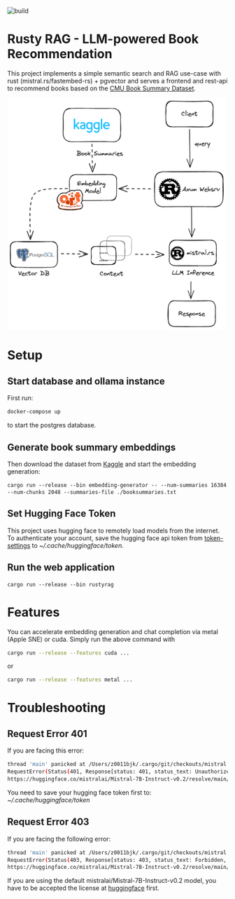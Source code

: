 ![build](https://github.com/domWinter/rustyrag/actions/workflows/rust.yml/badge.svg)

# Rusty RAG - LLM-powered Book Recommendation
This project implements a simple semantic search and RAG use-case with rust (mistral.rs/fastembed-rs) + pgvector and serves a frontend and rest-api to recommend books based on the [CMU Book Summary Dataset](https://www.kaggle.com/datasets/ymaricar/cmu-book-summary-dataset/data).

<img src="img/setup.excalidraw.png" width="500">

# Setup

## Start database and ollama instance
First run:
```bash
docker-compose up
```
to start the postgres database.

## Generate book summary embeddings

Then download the dataset from [Kaggle](https://www.kaggle.com/datasets/ymaricar/cmu-book-summary-dataset?resource=download&select=booksummaries.txt) and start the embedding generation:

```
cargo run --release --bin embedding-generator -- --num-summaries 16384 --num-chunks 2048 --summaries-file ./booksummaries.txt
```

## Set Hugging Face Token
This project uses hugging face to remotely load models from the internet.
To authenticate your account, save the hugging face api token from [token-settings](https://huggingface.co/settings/tokens) to <i>~/.cache/huggingface/token</i>.
## Run the web application
```
cargo run --release --bin rustyrag
```

# Features
You can accelerate embedding generation and chat completion via metal (Apple SNE) or cuda.
Simply run the above command with 

```bash
cargo run --release --features cuda ...
```

or 

```bash
cargo run --release --features metal ...
```

# Troubleshooting

## Request Error 401

If you are facing this error:

```bash
thread 'main' panicked at /Users/z0011bjk/.cargo/git/checkouts/mistral.rs-0a2607fe9768eac5/5c3e9f1/mistralrs-core/src/pipeline/gguf.rs:282:58:
RequestError(Status(401, Response[status: 401, status_text: Unauthorized, url:
https://huggingface.co/mistralai/Mistral-7B-Instruct-v0.2/resolve/main/tokenizer.json]))
```

You need to save your hugging face token first to: <i>~/.cache/huggingface/token</i>

## Request Error 403

If you are facing the following error:

```bash
thread 'main' panicked at /Users/z0011bjk/.cargo/git/checkouts/mistral.rs-0a2607fe9768eac5/5c3e9f1/mistralrs-core/src/pipeline/gguf.rs:282:58:
RequestError(Status(403, Response[status: 403, status_text: Forbidden, url:
https://huggingface.co/mistralai/Mistral-7B-Instruct-v0.2/resolve/main/tokenizer.json]))
```

If you are using the default mistralai/Mistral-7B-Instruct-v0.2 model, you have to be accepted the license at [huggingface](https://huggingface.co/mistralai/Mistral-7B-Instruct-v0.2) first.
